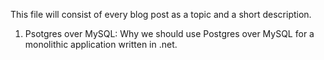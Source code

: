 This file will consist of every blog post as a topic and a short description.

1. Psotgres over MySQL: Why we should use Postgres over MySQL for a monolithic application written in .net.
